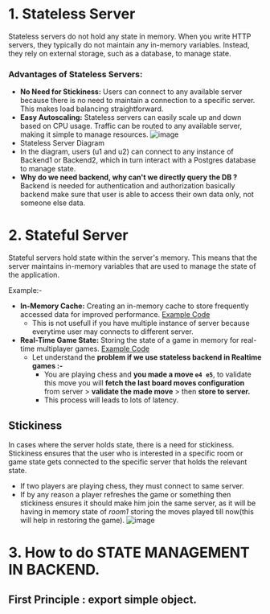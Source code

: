 # 1. Stateless Server
Stateless servers do not hold any state in memory. When you write HTTP servers, they typically do not maintain any in-memory variables. Instead, they rely on external storage, such as a database, to manage state.
### Advantages of Stateless Servers:
- **No Need for Stickiness:** Users can connect to any available server because there is no need to maintain a connection to a specific server. This makes load balancing straightforward.
- **Easy Autoscaling:** Stateless servers can easily scale up and down based on CPU usage. Traffic can be routed to any available server, making it simple to manage resources.
![image](https://github.com/user-attachments/assets/0cc2dd65-cac3-4c67-aba4-83041eb47145)
- Stateless Server Diagram
- In the diagram, users (u1 and u2) can connect to any instance of Backend1 or Backend2, which in turn interact with a Postgres database to manage state.
- **Why do we need backend, why can't we directly query the DB ?**
  Backend is needed for authentication and authorization basically backend make sure that user is able to access their own data only, not someone else data.

# 2. Stateful Server
Stateful servers hold state within the server's memory. This means that the server maintains in-memory variables that are used to manage the state of the application.

Example:-
- **In-Memory Cache:** Creating an in-memory cache to store frequently accessed data for improved performance. [Example Code](https://github.com/code100x/cms/blob/e905c71eacf9d99f68db802b24b7b3a924ae27f1/src/db/Cache.ts#L3)
  - This is not usefull if you have multiple instance of server because everytime user may connects to different server.
- **Real-Time Game State:** Storing the state of a game in memory for real-time multiplayer games. [Example Code](https://github.com/code100x/chess/blob/main/apps/ws/src/Game.ts#L41-L47)
  - Let understand the **problem if we use stateless backend in Realtime games :-**
    - You are playing chess and **you made a move `e4 e5`**, to validate this move you will **fetch the last board moves configuration** from server > **validate the made move** > then **store to server.**
    - This process will leads to lots of latency.

## Stickiness
In cases where the server holds state, there is a need for stickiness. Stickiness ensures that the user who is interested in a specific room or game state gets connected to the specific server that holds the relevant state.
- If two players are playing chess, they must connect to same server.
- If by any reason a player refreshes the game or something then stickiness ensures it should make him join the same server, as it will be having in memory state of *room1* storing the moves played till now(this will help in restoring the game).
![image](https://github.com/user-attachments/assets/caac5fb0-3971-44b8-aa25-cbf2ff257813)

# 3. How to do STATE MANAGEMENT IN BACKEND.
## First Principle : export simple object. 




